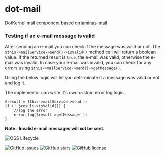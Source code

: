 # dot-mail

DotKernel mail component based on [laminas-mail](https://github.com/laminas/laminas-mail)


### Testing if an e-mail message is valid
After sending an e-mail you can check if the message was valid or not.
The `$this->mailService->send()->isValid()` method call will return a boolean value.
If the returned result is `true`, the e-mail was valid, otherwise the e-mail was invalid.
In case your e-mail was invalid, you can check for any errors using `$this->mailService->send()->getMessage()`.

Using the below logic will let you determinate if a message was valid or not and log it.

The implementor can write it's own custom error log logic.

````
$result = $this->mailService->send();
if (! $result->isValid()) {
    //log the error
    error_log($result->getMessage());
}
````
**Note : Invalid e-mail messages will not be sent.**


![OSS Lifecycle](https://img.shields.io/osslifecycle/dotkernel/dot-mail)

[![GitHub issues](https://img.shields.io/github/issues/dotkernel/dot-mail)](https://github.com/dotkernel/dot-mail/issues)
[![GitHub stars](https://img.shields.io/github/stars/dotkernel/dot-mail)](https://github.com/dotkernel/dot-mail/stargazers)
[![GitHub license](https://img.shields.io/github/license/dotkernel/dot-mail)](https://github.com/dotkernel/dot-mail/blob/3.0/LICENSE.md)
